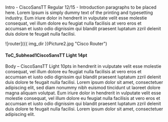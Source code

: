 Intro - CiscoSansTT Regular 12/15 - Introduction paragraphs to be placed here. Lorem Ipsum is simply dummy text of the printing and typesetting industry. Eum iriure dolor in hendrerit in vulputate velit esse molestie consequat, vel illum dolore eu feugiat nulla facilisis at vero eros et accumsan et iusto odio dignissim qui blandit praesent luptatum zzril delenit duis dolore te feugait nulla facilisi.

![router]({{ img_dir }}Picture2.jpg "Cisco Router")


#### ToC_Subhead1CiscoSansTT Light 14pt
Body – CiscoSansTT Light 10pts in hendrerit in vulputate velit esse molestie consequat, vel illum dolore eu feugiat nulla facilisis at vero eros et accumsan et iusto odio dignissim qui blandit praesent luptatum zzril delenit duis dolore te feugait nulla facilisi. Lorem ipsum dolor sit amet, consectetuer adipiscing elit, sed diam nonummy nibh euismod tincidunt ut laoreet dolore magna aliquam volutpat.
Eum iriure dolor in hendrerit in vulputate velit esse molestie consequat, vel illum dolore eu feugiat nulla facilisis at vero eros et accumsan et iusto odio dignissim qui blandit praesent luptatum zzril delenit duis dolore te feugait nulla facilisi. Lorem ipsum dolor sit amet, consectetuer adipiscing elit.
